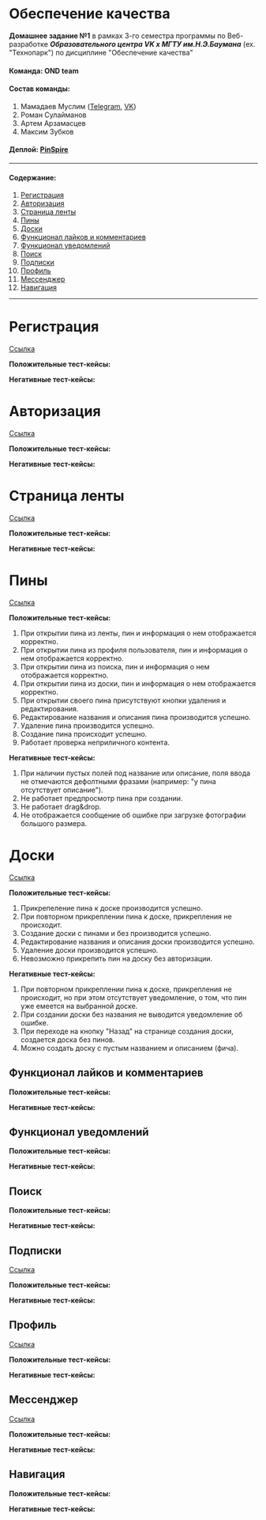 # Обеспечение качества

**Домашнее задание №1** в рамках 3-го семестра программы по Веб-разработке **_Образовательного центра VK x МГТУ им.Н.Э.Баумана_** (ex. "Технопарк") по дисциплине "Обеспечение качества"

#### Команда: OND team

#### Состав команды:

1. Мамадаев Муслим ([Telegram](https://t.me/muslimitsuhide), [VK](https://vk.com/muslimitsuhide))
2. Роман Сулайманов
3. Артем Арзамасцев
4. Максим Зубков

#### Деплой: [PinSpire](https://pinspire.site/)

---

#### Содержание:

1. [Регистрация](#1)
2. [Авторизация](#2)
3. [Страница ленты](#3)
4. [Пины](#4)
5. [Доски](#5)
6. [Функционал лайков и комментариев](#6)
7. [Функционал уведомлений](#7)
8. [Поиск](#8)
9. [Подписки](#9)
10. [Профиль](#10)
11. [Мессенджер](#11)
12. [Навигация](#12)

---

# Регистрация<a name="1"></a>

[Ссылка](https://pinspire.site/signup)

**Положительные тест-кейсы:**

**Негативные тест-кейсы:**

# Авторизация<a name="2"></a>

[Ссылка](https://pinspire.site/login)

**Положительные тест-кейсы:**

**Негативные тест-кейсы:**

# Страница ленты<a name="3"></a>

[Ссылка](https://pinspire.site/)

**Положительные тест-кейсы:**

**Негативные тест-кейсы:**

# Пины<a name="4"></a>

[Ссылка](https://pinspire.site/pin/208)

**Положительные тест-кейсы:**

1. При открытии пина из ленты, пин и информация о нем отображается корректно.
2. При открытии пина из профиля пользователя, пин и информация о нем отображается корректно.
3. При открытии пина из поиска, пин и информация о нем отображается корректно.
4. При открытии пина из доски, пин и информация о нем отображается корректно.
5. При открытии своего пина присутствуют кнопки удаления и редактирования.
6. Редактирование названия и описания пина производится успешно.
7. Удаление пина производится успешно.
8. Создание пина происходит успешно.
9. Работает проверка неприличного контента.

**Негативные тест-кейсы:**

1. При наличии пустых полей под название или описание, поля ввода не отмечаются дефолтными фразами (например: "у пина отсутствует описание").
2. Не работает предпросмотр пина при создании.
3. Не работает drag&drop.
4. Не отображается сообщение об ошибке при загрузке фотографии большого размера.

# Доски<a name="5"></a>

[Ссылка]()

**Положительные тест-кейсы:**

1. Прикрепеление пина к доске производится успешно.
2. При повторном прикреплении пина к доске, прикрепления не происходит.
3. Создание доски с пинами и без производится успешно.
4. Редактирование названия и описания доски производится успешно.
5. Удаление доски производится успешно.
6. Невозможно прикрепить пин на доску без авторизации.

**Негативные тест-кейсы:**

1. При повторном прикреплении пина к доске, прикрепления не происходит, но при этом отсутствует уведомление, о том, что пин уже емеется на выбранной доске.
2. При создании доски без названия не выводится уведомление об ошибке.
3. При переходе на кнопку "Назад" на странице создания доски, создается доска без пинов.
4. Можно создать доску с пустым названием и описанием (фича).

## Функционал лайков и комментариев<a name="6"></a>

**Положительные тест-кейсы:**

**Негативные тест-кейсы:**

## Функционал уведомлений<a name="7"></a>

**Положительные тест-кейсы:**

**Негативные тест-кейсы:**

## Поиск<a name="8"></a>

**Положительные тест-кейсы:**

**Негативные тест-кейсы:**

## Подписки<a name="9"></a>

[Ссылка](https://pinspire.site/subscriptions)

**Положительные тест-кейсы:**

**Негативные тест-кейсы:**

## Профиль<a name="10"></a>

[Ссылка](https://pinspire.site/profile)

**Положительные тест-кейсы:**

**Негативные тест-кейсы:**

## Мессенджер<a name="11"></a>

[Ссылка](https://pinspire.site/messenger)

**Положительные тест-кейсы:**

**Негативные тест-кейсы:**

## Навигация<a name="12"></a>

**Положительные тест-кейсы:**

**Негативные тест-кейсы:**

